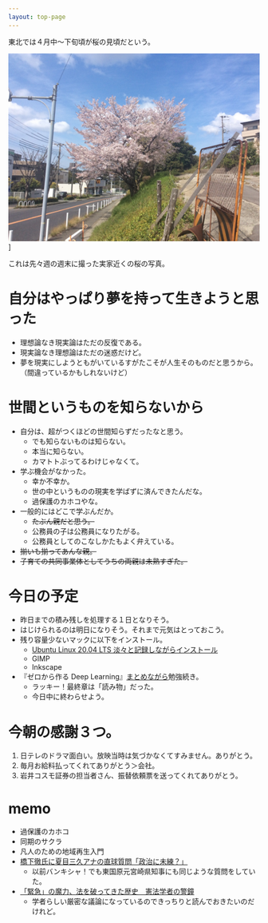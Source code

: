 ```yaml
---
layout: top-page
---
```


東北では４月中〜下旬頃が桜の見頃だという。

![実家近くの桜](key-image.jpg)]

これは先々週の週末に撮った実家近くの桜の写真。

# 自分はやっぱり夢を持って生きようと思った

* 理想論なき現実論はただの反復である。
* 現実論なき理想論はただの迷惑だけど。
* 夢を現実にしようともがいているすがたこそが人生そのものだと思うから。  
  （間違っているかもしれないけど）

# 世間というものを知らないから

* 自分は、超がつくほどの世間知らずだったなと思う。
  * でも知らないものは知らない。
  * 本当に知らない。
  * カマトトぶってるわけじゃなくて。
* 学ぶ機会がなかった。
  * 幸か不幸か。
  * 世の中というものの現実を学ばずに済んできたんだな。
  * 過保護のカホコやな。
* 一般的にはどこで学ぶんだか。
  * ~~たぶん親だと思う。~~
  * 公務員の子は公務員になりたがる。
  * 公務員としてのこなしかたもよく弁えている。
* ~~揃いも揃ってあんな親。~~
* ~~子育ての共同事業体としてうちの両親は未熟すぎた。~~


# 今日の予定

* 昨日までの積み残しを処理する１日となりそう。
* はじけられるのは明日になりそう。それまで元気はとっておこう。
* 残り容量少ないマックに以下をインストール。
  * [Ubuntu Linux 20.04 LTS 淡々と記録しながらインストール](https://github.com/izudon/izudon.github.io/wiki/Ubuntu-20.04-LTS)
  * GIMP
  * Inkscape
* 『ゼロから作る Deep Learning』[まとめながら](https://github.com/izudon/izudon.github.io/wiki/ゼロから作る-Deep-Learning)勉強続き。
  * ラッキー！最終章は「読み物」だった。
  * 今日中に終わらせよう。


# 今朝の感謝３つ。

1. 日テレのドラマ面白い。放映当時は気づかなくてすみません。ありがとう。
2. 毎月お給料払ってくれてありがとう＞会社。
3. 岩井コスモ証券の担当者さん、振替依頼票を送ってくれてありがとう。


# memo

* 過保護のカホコ
* 同期のサクラ
* 凡人のための地域再生入門
* [橋下徹氏に夏目三久アナの直球質問「政治に未練？」](https://www.sponichi.co.jp/entertainment/news/2020/04/21/kiji/20200421s00041000211000c.html)
  * 以前バンキシャ！でも東国原元宮崎県知事にも同じような質問をしていた。
* [「緊急」の魔力、法を破ってきた歴史　憲法学者の警鐘](https://digital.asahi.com/articles/ASN4K3CQ3N4BUPQJ00C.html)
  * 学者らしい厳密な議論になっているのできっちりと読んでおきたいのだけれど。
